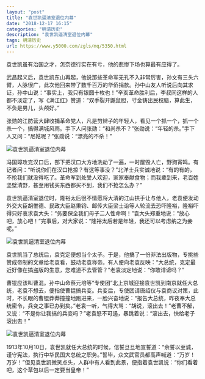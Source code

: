```yaml
---
layout: "post"
title: "袁世凯逼清室退位内幕"
date: "2018-12-17 16:15"
categories: "明清历史"
description: "袁世凯逼清室退位内幕"
tags: 明清历史
url: https://www.y5000.com/zgls/mq/5350.html
---
```






袁世凯虽有治国之才，怎奈德行实在有亏，他的悲惨下场也算最有应得了。

武昌起义后，袁世凯东山再起，他说那些革命军无孔不入非常厉害，孙文有三头六臂，人脉很广，此次他回来带了数千百万的华侨捐款。孙中山友人听说后向其求证，孙中山说：“事实上，我只有银圆十枚也！”辛亥革命胜利后，李叔同这样的人都不淡定了，写《满江红》赞道：“双手裂开鼷鼠胆，寸金铸出民权脑，算此生，不负是男儿，头颅好。”

张勋的江防营大肆收捕革命党人，凡是剪辫子的年轻人，看见一个抓一个，抓一个杀一个，搞得满城风雨。手下人问张勋：“和尚杀不？”张勋说：“年轻的杀。”手下人又问：“尼姑呢？”张勋说：“漂亮的不杀！”

![袁世凯逼清室退位内幕](/uploads/allimg/161116/6-1611161H15HT.JPG)

冯国璋攻克汉口后，部下把汉口大方地洗劫了一遍，一时屋毁人亡，野狗宵鸣。有记者问：“听说你们在汉口抢掠？有这等事没？”北洋士兵实诚地说：“有的有的，不抢我们就没得吃了。革命军到处受人欢迎，家家奉献食物；而我辈到来，老百姓坚壁清野，甚至用钱买东西都买不到，我们不抢怎么办？”

袁世凯逼清室退位时，隆裕太后很不情愿将大清的江山拱手让与他人，老袁便发动外交大臣胡惟德、民政大臣赵秉钧、邮传大臣梁士诒等人轮流去恐吓隆裕，隆裕吓得只好哀求袁大头：“务要保全我们母子二人性命啊！”袁大头郑重地说：“放心吧，放心吧！”完事后，对大家说：“隆裕太后若是年轻，我还可以考虑纳之为妾呢。”

![袁世凯逼清室退位内幕](/uploads/allimg/161116/6-1611161H301207.JPG)

袁世凯当了总统后，袁克定便想当个太子。于是，他搞了一份非法出版物，专挑些赞成帝制的文章给老袁看，鼓动老袁称帝。有人便向老袁反映：“大总统，克定最近好像在搞盗版的生意，您难道不去管管？”老袁淡定地说：“你敢诽谤吗？”

曹锟应该叫曹混。孙中山命蔡元培等“专使团”北上京城迎接袁世凯到南京就任大总统，老袁不想去，便指使曹锟搞兵变。兵变后，专使团请唐绍仪与袁商议对策，此时，不长眼的曹锟莽莽撞撞地跑进来，一脸兴奋地说：“报告大总统，昨夜奉大总统密令，兵变之事已办到矣。”老袁一听，气得大骂：“胡说，滚出去！”老曹不解，又说：“不是你让我搞的兵变吗？”老袁怒不可遏，暴跳着说：“滚出去，快给老子滚出去！”

![袁世凯逼清室退位内幕](/uploads/allimg/161116/6-1611161H349C2.JPG)

1913年10月10日，袁世凯就任大总统的时候，信誓旦旦地宣誓道：“余誓以至诚，谨守宪法，执行中华民国大总统之职务。”誓毕，众文武官员都高声喊道：“万岁！万岁！”但见袁世凯微笑点头，人群中有人看到此景，便指着袁世凯说：“你们看着吧，这个草包以后一定要当皇帝！”
